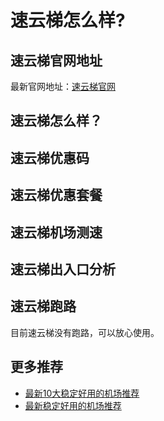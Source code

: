 # 速云梯怎么样?

## 速云梯官网地址
最新官网地址：[速云梯官网](https://dljc.affxc.com/suyunti/)

## 速云梯怎么样？


## 速云梯优惠码


## 速云梯优惠套餐


## 速云梯机场测速


## 速云梯出入口分析


## 速云梯跑路
目前速云梯没有跑路，可以放心使用。

## 更多推荐
 - [最新10大稳定好用的机场推荐](https://github.com/dailijichang/jichangtuijian)
 - [最新稳定好用的机场推荐](https://www.dailijichang.com/?utm_source=github&utm_medium=dailijichang-details)
